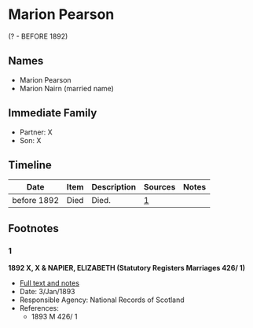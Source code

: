 ﻿---
layout: person
subject_key: i82667928
permalink: /people/i82667928
---

# Marion Pearson
(? - BEFORE 1892)

## Names

* Marion Pearson
* Marion Nairn (married name)

## Immediate Family

* Partner: X
* Son: X

## Timeline

Date | Item | Description | Sources | Notes
---|---|---|---|---
before 1892 | Died | Died. | [1](#1) | 

## Footnotes

### 1

**1892 X, X & NAPIER, ELIZABETH (Statutory Registers Marriages 426/ 1)**

* [Full text and notes](../sources/@51257863@-1892-nairn,-james-&-napier,-elizabeth-statutory-registers-marriages-426-1-.md)
* Date: 3/Jan/1893
* Responsible Agency: National Records of Scotland
* References: 
  * 1893 M 426/ 1

